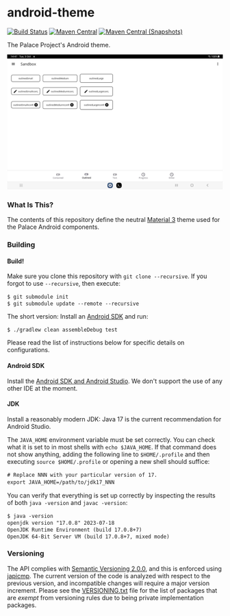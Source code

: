 android-theme
============

[![Build Status](https://img.shields.io/github/actions/workflow/status/ThePalaceProject/android-theme/.github%2Fworkflows%2Fandroid-main.yml?style=flat-square)](https://github.com/ThePalaceProject/android-theme/actions?query=workflow%3A%22Android+CI+%28Authenticated%29%22)
[![Maven Central](https://img.shields.io/maven-central/v/org.thepalaceproject.theme/org.thepalaceproject.theme.core?style=flat-square)](https://repo1.maven.org/maven2/org/thepalaceproject/theme)
[![Maven Central (Snapshots)](https://img.shields.io/nexus/s/org.thepalaceproject.theme/org.thepalaceproject.theme.core?server=https%3A%2F%2Fs01.oss.sonatype.org%2F)](https://oss.sonatype.org/content/repositories/snapshots/org/thepalaceproject/theme/)

The Palace Project's Android theme.

![theme](./src/site/resources/sandbox.png?raw=true)

### What Is This?

The contents of this repository define the neutral [Material 3](https://m3.material.io/) theme
used for the Palace Android components.

### Building

#### Build!

Make sure you clone this repository with `git clone --recursive`.
If you forgot to use `--recursive`, then execute:

```
$ git submodule init
$ git submodule update --remote --recursive
```

The short version: Install an [Android SDK](#android-sdk) and run:

~~~
$ ./gradlew clean assembleDebug test
~~~

Please read the list of instructions below for specific details on configurations.

#### Android SDK

Install the [Android SDK and Android Studio](https://developer.android.com/studio/). We don't
support the use of any other IDE at the moment.

#### JDK

Install a reasonably modern JDK: Java 17 is the current recommendation for Android Studio.

The `JAVA_HOME` environment variable must be set correctly. You can check what it is set to in
most shells with `echo $JAVA_HOME`. If that command does not show anything, adding the following
line to `$HOME/.profile` and then executing `source $HOME/.profile` or opening a new shell
should suffice:

~~~w
# Replace NNN with your particular version of 17.
export JAVA_HOME=/path/to/jdk17_NNN
~~~

You can verify that everything is set up correctly by inspecting the results of both
`java -version` and `javac -version`:

~~~
$ java -version
openjdk version "17.0.8" 2023-07-18
OpenJDK Runtime Environment (build 17.0.8+7)
OpenJDK 64-Bit Server VM (build 17.0.8+7, mixed mode)
~~~

### Versioning

The API complies with [Semantic Versioning 2.0.0](https://semver.org/spec/v2.0.0.html), and this
is enforced using [japicmp](https://github.com/siom79/japicmp). The current version of the
code is analyzed with respect to the previous version, and incompatible changes will
require a major version increment. Please see the [VERSIONING.txt](VERSIONING.txt)
file for the list of packages that are _exempt_ from versioning rules
due to being private implementation packages.
